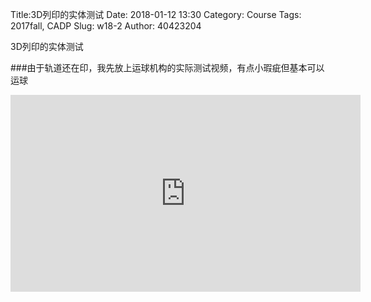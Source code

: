 Title:3D列印的实体测试
Date: 2018-01-12 13:30
Category: Course
Tags: 2017fall, CADP
Slug: w18-2
Author: 40423204

3D列印的实体测试

<!-- PELICAN_END_SUMMARY -->

###由于轨道还在印，我先放上运球机构的实际测试视频，有点小瑕疵但基本可以运球

<iframe width="560" height="315" src="https://www.youtube.com/embed/4RnFQ3afxV8" frameborder="0" allow="autoplay; encrypted-media" allowfullscreen></iframe>
